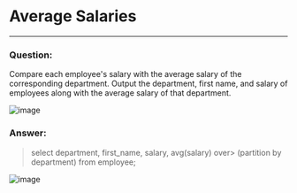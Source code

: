 # Average Salaries
---
### Question:

Compare each employee's salary with the average salary of the corresponding department. Output the department, first name, and salary of employees along with the average salary of that department.

![image](https://user-images.githubusercontent.com/50389985/229360053-217b3b25-1124-47d9-981d-888b97ed01e4.png)

### Answer:

> select department, first_name, salary, avg(salary) over> (partition by department)
> from employee;

![image](https://user-images.githubusercontent.com/50389985/229360072-5339b49c-53c2-438b-bba0-994cd44446ec.png)
